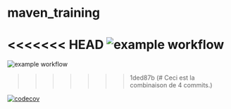 # maven_training

<<<<<<< HEAD
![example workflow](https://github.com/overlor-d1/maven_training/actions/workflows/build.yml/badge.svg)
=======
![example workflow](https://github.com/overlor-d1/maven_training/actions/workflows/main.yml/badge.svg)
>>>>>>> 1ded87b (# Ceci est la combinaison de 4 commits.)

[![codecov](https://codecov.io/gh/overlor-d1/maven_training/graph/badge.svg)](https://codecov.io/gh/overlor-d1/maven_training)
